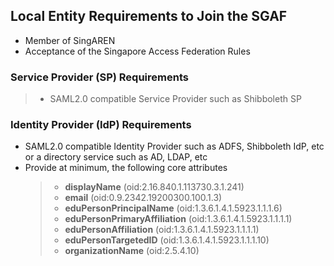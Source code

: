 <!-- TITLE: Singapore Access Federation (SGAF) -->
<!-- SUBTITLE: The Singapore Access Federation (SGAF) service is a Federated Identity Management System for Singapore's research and education (R&E) community. SGAF uses SAML2.0 technology to enable scalable, trusted collaborations among Singapore's R&E community.  -->

## Local Entity Requirements to Join the SGAF
* Member of SingAREN
* Acceptance of the Singapore Access Federation Rules

### Service Provider (SP) Requirements
> * SAML2.0 compatible Service Provider such as Shibboleth SP

### Identity Provider (IdP) Requirements
* SAML2.0 compatible Identity Provider such as ADFS, Shibboleth IdP, etc or a directory service such as AD, LDAP, etc
*  Provide at minimum, the following core attributes 
	> * **displayName** (oid:2.16.840.1.113730.3.1.241)
	> * **email** (oid:0.9.2342.19200300.100.1.3)
	> * **eduPersonPrincipalName** (oid:1.3.6.1.4.1.5923.1.1.1.6)
	> * **eduPersonPrimaryAffiliation** (oid:1.3.6.1.4.1.5923.1.1.1.1)
	> * **eduPersonAffiliation** (oid:1.3.6.1.4.1.5923.1.1.1.1)
	> * **eduPersonTargetedID** (oid:1.3.6.1.4.1.5923.1.1.1.10)
	> * **organizationName** (oid:2.5.4.10)

